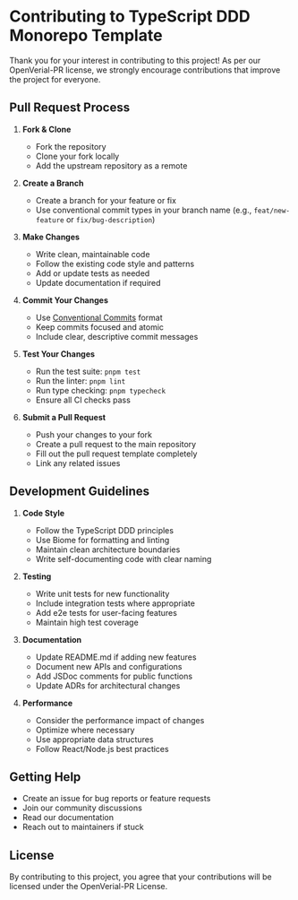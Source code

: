 # Contributing to TypeScript DDD Monorepo Template

Thank you for your interest in contributing to this project! As per our OpenVerial-PR license, we strongly encourage contributions that improve the project for everyone.

## Pull Request Process

1. **Fork & Clone**
   - Fork the repository
   - Clone your fork locally
   - Add the upstream repository as a remote

2. **Create a Branch**
   - Create a branch for your feature or fix
   - Use conventional commit types in your branch name (e.g., `feat/new-feature` or `fix/bug-description`)

3. **Make Changes**
   - Write clean, maintainable code
   - Follow the existing code style and patterns
   - Add or update tests as needed
   - Update documentation if required

4. **Commit Your Changes**
   - Use [Conventional Commits](https://www.conventionalcommits.org/) format
   - Keep commits focused and atomic
   - Include clear, descriptive commit messages

5. **Test Your Changes**
   - Run the test suite: `pnpm test`
   - Run the linter: `pnpm lint`
   - Run type checking: `pnpm typecheck`
   - Ensure all CI checks pass

6. **Submit a Pull Request**
   - Push your changes to your fork
   - Create a pull request to the main repository
   - Fill out the pull request template completely
   - Link any related issues

## Development Guidelines

1. **Code Style**
   - Follow the TypeScript DDD principles
   - Use Biome for formatting and linting
   - Maintain clean architecture boundaries
   - Write self-documenting code with clear naming

2. **Testing**
   - Write unit tests for new functionality
   - Include integration tests where appropriate
   - Add e2e tests for user-facing features
   - Maintain high test coverage

3. **Documentation**
   - Update README.md if adding new features
   - Document new APIs and configurations
   - Add JSDoc comments for public functions
   - Update ADRs for architectural changes

4. **Performance**
   - Consider the performance impact of changes
   - Optimize where necessary
   - Use appropriate data structures
   - Follow React/Node.js best practices

## Getting Help

- Create an issue for bug reports or feature requests
- Join our community discussions
- Read our documentation
- Reach out to maintainers if stuck

## License

By contributing to this project, you agree that your contributions will be licensed under the OpenVerial-PR License. 